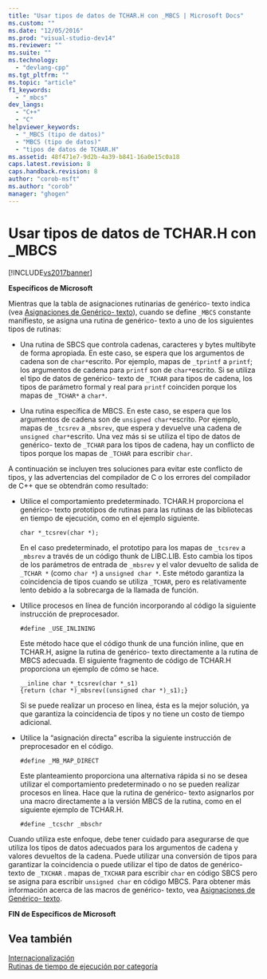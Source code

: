 ```yaml
---
title: "Usar tipos de datos de TCHAR.H con _MBCS | Microsoft Docs"
ms.custom: ""
ms.date: "12/05/2016"
ms.prod: "visual-studio-dev14"
ms.reviewer: ""
ms.suite: ""
ms.technology: 
  - "devlang-cpp"
ms.tgt_pltfrm: ""
ms.topic: "article"
f1_keywords: 
  - "_mbcs"
dev_langs: 
  - "C++"
  - "C"
helpviewer_keywords: 
  - "_MBCS (tipo de datos)"
  - "MBCS (tipo de datos)"
  - "tipos de datos de TCHAR.H"
ms.assetid: 48f471e7-9d2b-4a39-b841-16a0e15c0a18
caps.latest.revision: 8
caps.handback.revision: 8
author: "corob-msft"
ms.author: "corob"
manager: "ghogen"
---
```

# Usar tipos de datos de TCHAR.H con _MBCS
[!INCLUDE[vs2017banner](../assembler/inline/includes/vs2017banner.md)]

**Específicos de Microsoft**  
  
 Mientras que la tabla de asignaciones rutinarias de genérico\- texto indica \(vea [Asignaciones de Genérico\- texto](../c-runtime-library/generic-text-mappings.md)\), cuando se define `_MBCS` constante manifiesto, se asigna una rutina de genérico\- texto a uno de los siguientes tipos de rutinas:  
  
-   Una rutina de SBCS que controla cadenas, caracteres y bytes multibyte de forma apropiada.  En este caso, se espera que los argumentos de cadena son de `char*`escrito.  Por ejemplo, mapas de `_tprintf` a `printf`; los argumentos de cadena para `printf` son de `char*`escrito.  Si se utiliza el tipo de datos de genérico\- texto de `_TCHAR` para tipos de cadena, los tipos de parámetro formal y real para `printf` coinciden porque los mapas de `_TCHAR*` a `char*`.  
  
-   Una rutina específica de MBCS.  En este caso, se espera que los argumentos de cadena son de `unsigned char*`escrito.  Por ejemplo, mapas de `_tcsrev` a `_mbsrev`, que espera y devuelve una cadena de `unsigned char*`escrito.  Una vez más si se utiliza el tipo de datos de genérico\- texto de `_TCHAR` para los tipos de cadena, hay un conflicto de tipos porque los mapas de `_TCHAR` para escribir `char`.  
  
 A continuación se incluyen tres soluciones para evitar este conflicto de tipos, y las advertencias del compilador de C o los errores del compilador de C\+\+ que se obtendrán como resultado:  
  
-   Utilice el comportamiento predeterminado.  TCHAR.H proporciona el genérico\- texto prototipos de rutinas para las rutinas de las bibliotecas en tiempo de ejecución, como en el ejemplo siguiente.  
  
    ```  
    char *_tcsrev(char *);  
    ```  
  
     En el caso predeterminado, el prototipo para los mapas de `_tcsrev` a `_mbsrev` a través de un código thunk de LIBC.LIB.  Esto cambia los tipos de los parámetros de entrada de `_mbsrev` y el valor devuelto de salida de `_TCHAR *` \(como `char *`\) a `unsigned char *`.  Este método garantiza la coincidencia de tipos cuando se utiliza `_TCHAR`, pero es relativamente lento debido a la sobrecarga de la llamada de función.  
  
-   Utilice procesos en línea de función incorporando al código la siguiente instrucción de preprocesador.  
  
    ```  
    #define _USE_INLINING  
    ```  
  
     Este método hace que el código thunk de una función inline, que en TCHAR.H, asigne la rutina de genérico\- texto directamente a la rutina de MBCS adecuada.  El siguiente fragmento de código de TCHAR.H proporciona un ejemplo de cómo se hace.  
  
    ```  
    __inline char *_tcsrev(char *_s1)  
    {return (char *)_mbsrev((unsigned char *)_s1);}  
    ```  
  
     Si se puede realizar un proceso en línea, ésta es la mejor solución, ya que garantiza la coincidencia de tipos y no tiene un costo de tiempo adicional.  
  
-   Utilice la “asignación directa” escriba la siguiente instrucción de preprocesador en el código.  
  
    ```  
    #define _MB_MAP_DIRECT  
    ```  
  
     Este planteamiento proporciona una alternativa rápida si no se desea utilizar el comportamiento predeterminado o no se pueden realizar procesos en línea.  Hace que la rutina de genérico\- texto asignarlos por una macro directamente a la versión MBCS de la rutina, como en el siguiente ejemplo de TCHAR.H.  
  
    ```  
    #define _tcschr _mbschr  
    ```  
  
 Cuando utiliza este enfoque, debe tener cuidado para asegurarse de que utiliza los tipos de datos adecuados para los argumentos de cadena y valores devueltos de la cadena.  Puede utilizar una conversión de tipos para garantizar la coincidencia o puede utilizar el tipo de datos de genérico\- texto de `_TXCHAR` .  mapas de`_TXCHAR` para escribir `char` en código SBCS pero se asigna para escribir `unsigned char` en código MBCS.  Para obtener más información acerca de las macros de genérico\- texto, vea [Asignaciones de Genérico\- texto](../c-runtime-library/generic-text-mappings.md).  
  
 **FIN de Específicos de Microsoft**  
  
## Vea también  
 [Internacionalización](../c-runtime-library/internationalization.md)   
 [Rutinas de tiempo de ejecución por categoría](../c-runtime-library/run-time-routines-by-category.md)